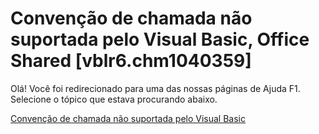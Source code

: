 
# Convenção de chamada não suportada pelo Visual Basic, Office Shared [vblr6.chm1040359]

Olá! Você foi redirecionado para uma das nossas páginas de Ajuda F1. Selecione o tópico que estava procurando abaixo.

[Convenção de chamada não suportada pelo Visual Basic](http://msdn.microsoft.com/library/fad78b15-d547-ced5-d12b-35d07f66c341%28Office.15%29.aspx)
